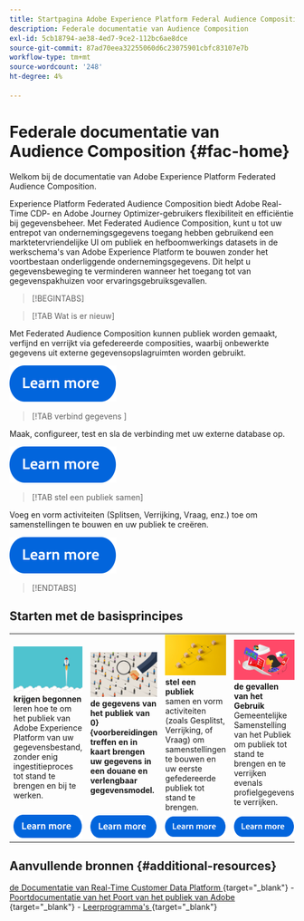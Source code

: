 ```yaml
---
title: Startpagina Adobe Experience Platform Federal Audience Composition
description: Federale documentatie van Audience Composition
exl-id: 5cb18794-ae38-4ed7-9ce2-112bc6ae8dce
source-git-commit: 87ad70eea32255060d6c23075901cbfc83107e7b
workflow-type: tm+mt
source-wordcount: '248'
ht-degree: 4%

---
```


# Federale documentatie van Audience Composition  {#fac-home}

Welkom bij de documentatie van Adobe Experience Platform Federated Audience Composition.

Experience Platform Federated Audience Composition biedt Adobe Real-Time CDP- en Adobe Journey Optimizer-gebruikers flexibiliteit en efficiëntie bij gegevensbeheer. Met Federated Audience Composition, kunt u tot uw entrepot van ondernemingsgegevens toegang hebben gebruikend een marktetervriendelijke UI om publiek en hefboomwerkings datasets in de werkschema&#39;s van Adobe Experience Platform te bouwen zonder het voortbestaan onderliggende ondernemingsgegevens. Dit helpt u gegevensbeweging te verminderen wanneer het toegang tot van gegevenspakhuizen voor ervaringsgebruiksgevallen.

>[!BEGINTABS]

>[!TAB Wat is er nieuw]

Met Federated Audience Composition kunnen publiek worden gemaakt, verfijnd en verrijkt via gefedereerde composities, waarbij onbewerkte gegevens uit externe gegevensopslagruimten worden gebruikt.

[![afbeelding](assets/learn-more-button.svg)](start/release-notes.md)

>[!TAB  verbind gegevens ]

Maak, configureer, test en sla de verbinding met uw externe database op.

[![afbeelding](assets/learn-more-button.svg)](connections/federated-db.md)

>[!TAB stel een publiek  samen]

Voeg en vorm activiteiten (Splitsen, Verrijking, Vraag, enz.) toe om samenstellingen te bouwen en uw publiek te creëren.

[![afbeelding](assets/learn-more-button.svg)](compositions/gs-compositions.md)

>[!ENDTABS]

## Starten met de basisprincipes

<table style="table-layout:fixed">
  <tr style="border: 0;">
    <td>
    <a href="start/get-started.md"><img src="assets/do-not-localize/start-quick.png"></a>
    <div><strong> krijgen begonnen </strong><br/> leren hoe te om het publiek van Adobe Experience Platform van uw gegevensbestand, zonder enig ingestitieproces tot stand te brengen en bij te werken.
    </div>
    </td>
    <td>
    <a href="data-management/gs-models.md"><img src="assets/do-not-localize/start-profiles.png"></a>
    <div><strong> de gegevens van het publiek van 0&rbrace; &lbrace;voorbereidingen treffen en in kaart brengen uw gegevens in een douane en verlengbaar gegevensmodel.</strong><br/>
    </div>
    </td>
    <td>
    <a href="compositions/gs-compositions.md"><img src="assets/do-not-localize/start-journey.jpeg"></a>
    <div><strong> stel een publiek </strong><br/> samen en vorm activiteiten (zoals Gesplitst, Verrijking, of Vraag) om samenstellingen te bouwen en uw eerste gefedereerde publiek tot stand te brengen.
    </div>
    </td>
    <td>
    <a href="start/get-started.md#use-cases"><img src="assets/do-not-localize/start-use-cases.png"></a>
    <div><strong> de gevallen van het Gebruik </strong><br/> Gemeentelijke Samenstelling van het Publiek om publiek tot stand te brengen en te verrijken evenals profielgegevens te verrijken.
    </div>
    </td>
    <td>
    <a href="start/faq.md"><img src="assets/do-not-localize/start-faq.png"></a>
    <div><strong> Veelgestelde vragen van 0&rbrace; Veelgestelde vragen over de Samenstelling van het Publiek.</strong><br/></div>
    </td>
  </tr>
  <tr style="border: 0;">
    <td><a href="start/get-started.md"><img src="assets/learn-more-button.svg"></a></td>
    <td><a href="data-management/gs-models.md"><img src="assets/learn-more-button.svg"></a></td>
    <td><a href="compositions/gs-compositions.md"><img src="assets/learn-more-button.svg"></a></td>
    <td><a href="start/get-started.md#use-cases"><img src="assets/learn-more-button.svg"></a></td>
    <td><a href="start/faq.md"><img src="assets/learn-more-button.svg"></a></td>
    </tr>
</table>

## Aanvullende bronnen  {#additional-resources}

[ de Documentatie van Real-Time Customer Data Platform ](https://experienceleague.adobe.com/nl/docs/experience-platform/rtcdp/home){target="_blank"} - [ Poortdocumentatie van het Poort van het publiek van Adobe ](https://experienceleague.adobe.com/nl/docs/experience-platform/segmentation/ui/audience-dashboard){target="_blank"} - [ Leerprogramma&#39;s ](https://experienceleague.adobe.com/nl/docs/platform-learn/tutorials/audiences/introduction-to-audience-portal-and-composition){target="_blank"}
